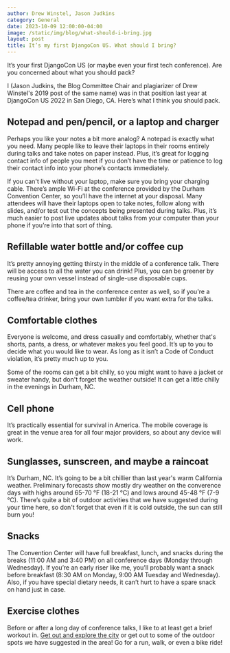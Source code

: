 ```yaml
---
author: Drew Winstel, Jason Judkins
category: General
date: 2023-10-09 12:00:00-04:00
image: /static/img/blog/what-should-i-bring.jpg
layout: post
title: It’s my first DjangoCon US. What should I bring?
---
```


It’s your first DjangoCon US (or maybe even your first tech conference). Are you concerned about what you should pack?

I (Jason Judkins, the Blog Committee Chair and plagiarizer of Drew Winstel's 2019 post of the same name) was in that position last year at DjangoCon US 2022 in San Diego, CA.  Here’s what I think you should pack.

## Notepad and pen/pencil, or a laptop and charger
Perhaps you like your notes a bit more analog? A notepad is exactly what you need. Many people like to leave their laptops in their rooms entirely during talks and take notes on paper instead. Plus, it’s great for logging contact info of people you meet if you don’t have the time or patience to log their contact info into your phone’s contacts immediately.

If you can't live without your laptop, make sure you bring your charging cable. There’s ample Wi-Fi at the conference provided by the Durham Convention Center, so you’ll have the internet at your disposal. Many attendees will have their laptops open to take notes, follow along with slides, and/or test out the concepts being presented during talks. Plus, it’s much easier to post live updates about talks from your computer than your phone if you’re into that sort of thing.

## Refillable water bottle and/or coffee cup
It’s pretty annoying getting thirsty in the middle of a conference talk. There will be access to all the water you can drink! Plus, you can be greener by reusing your own vessel instead of single-use disposable cups.

There are coffee and tea in the conference center as well, so if you're a coffee/tea drinker, bring your own tumbler if you want extra for the talks.

## Comfortable clothes
Everyone is welcome, and dress casually and comfortably, whether that's shorts, pants, a dress, or whatever makes you feel good. It’s up to you to decide what you would like to wear. As long as it isn’t a Code of Conduct violation, it’s pretty much up to you.

Some of the rooms can get a bit chilly, so you might want to have a jacket or sweater handy, but don't forget the weather outside!  It can get a little chilly in the evenings in Durham, NC.

## Cell phone
It’s practically essential for survival in America. The mobile coverage is great in the venue area for all four major providers, so about any device will work.

## Sunglasses, sunscreen, and maybe a raincoat
It’s Durham, NC. It’s going to be a bit chillier than last year's warm California weather. Preliminary forecasts show mostly dry weather on the converence days with highs around 65-70 °F (18-21 °C) and lows around 45-48 °F (7-9 °C). There’s quite a bit of outdoor activities that we have suggested during your time here, so don't forget that even if it is cold outside, the sun can still burn you!

## Snacks
The Convention Center will have full breakfast, lunch, and snacks during the breaks (11:00 AM and 3:40 PM) on all conference days (Monday through Wednesday). If you’re an early riser like me, you’ll probably want a snack before breakfast (8:30 AM on Monday, 9:00 AM Tuesday and Wednesday). Also, if you have special dietary needs, it can’t hurt to have a spare snack on hand just in case.

## Exercise clothes
Before or after a long day of conference talks, I like to at least get a brief workout in. [Get out and explore the city](/news/get-active/) or get out to some of the outdoor spots we have suggested in the area! Go for a run, walk, or even a bike ride!

